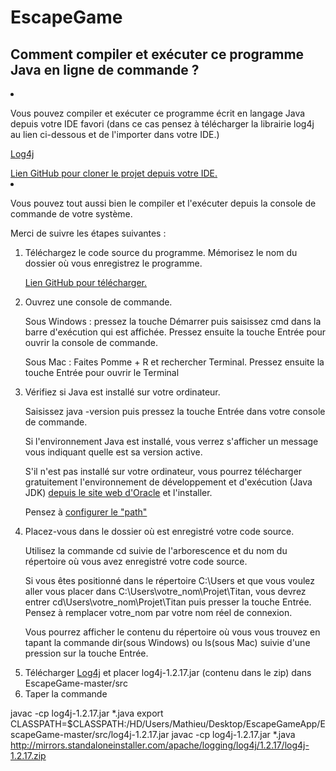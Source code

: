 # EscapeGame
## Comment compiler et exécuter ce programme Java en ligne de commande ?
<li><p>Vous pouvez compiler et exécuter ce programme écrit en langage Java depuis votre IDE favori (dans ce cas pensez à télécharger la librairie log4j au lien ci-dessous et de l'importer dans votre IDE.)</p>
<p><a href="http://mirrors.standaloneinstaller.com/apache/logging/log4j/1.2.17/log4j-1.2.17.zip">Log4j</a></p>
<a href="https://github.com/MathieuDutheil/EscapeGame.git">Lien GitHub pour cloner le projet depuis votre IDE.</a></li>

<li>
<p>Vous pouvez tout aussi bien le compiler et l'exécuter depuis la console de commande de votre système.</p>
<p>Merci de suivre les étapes suivantes :</p>
</li>

<ol>
<li>Téléchargez le code source du programme. Mémorisez le nom du dossier où vous enregistrez le programme.
<p><a href="https://github.com/MathieuDutheil/EscapeGame/archive/master.zip">Lien GitHub pour télécharger.</a></p>
</li>

<li>Ouvrez une console de commande.
<p>Sous Windows : pressez la touche Démarrer puis saisissez cmd dans la barre d'exécution qui est affichée. Pressez ensuite la touche Entrée pour ouvrir la console de commande.</p>
<p>Sous Mac : Faites Pomme + R et rechercher Terminal. Pressez ensuite la touche Entrée pour ouvrir le Terminal</p>
</li>

<li>Vérifiez si Java est installé sur votre ordinateur.
<p>Saisissez java -version puis pressez la touche Entrée dans votre console de commande.</p>
<p>Si l'environnement Java est installé, vous verrez s'afficher un message vous indiquant quelle est sa version active.</p>
<p>S'il n'est pas installé sur votre ordinateur, vous pourrez télécharger gratuitement l'environnement de développement et d'exécution (Java JDK) <a href="http://www.oracle.com/technetwork/java/javase/downloads/index.html">depuis le site web d'Oracle</a> et l'installer.</p>
<p>Pensez à <a href="https://www.java.com/fr/download/help/path.xml">configurer le "path"</a></p>
</li>

<li>Placez-vous dans le dossier où est enregistré votre code source.
<p>Utilisez la commande cd suivie de l'arborescence et du nom du répertoire où vous avez enregistré votre code source.</p>
<p>Si vous êtes positionné dans le répertoire C:\Users et que vous voulez aller vous placer dans C:\Users\votre_nom\Projet\Titan, vous devrez entrer cd\Users\votre_nom\Projet\Titan puis presser la touche Entrée. Pensez à remplacer votre_nom par votre nom réel de connexion.</p>
<p>Vous pourrez afficher le contenu du répertoire où vous vous trouvez en tapant la commande dir(sous Windows) ou ls(sous Mac) suivie d'une pression sur la touche Entrée.</p>
</li>

<li>Télécharger <a href="http://mirrors.standaloneinstaller.com/apache/logging/log4j/1.2.17/log4j-1.2.17.zip">Log4j</a> et placer log4j-1.2.17.jar (contenu dans le zip) dans EscapeGame-master/src </li>
<li>Taper la commande</li>

</ol>




javac -cp log4j-1.2.17.jar *.java
export CLASSPATH=$CLASSPATH:/HD/Users/Mathieu/Desktop/EscapeGameApp/EscapeGame-master/src/log4j-1.2.17.jar
javac -cp log4j-1.2.17.jar *.java
http://mirrors.standaloneinstaller.com/apache/logging/log4j/1.2.17/log4j-1.2.17.zip
